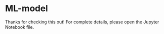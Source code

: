 # ML-model

Thanks for checking this out! For complete details, please open the Jupyter Notebook file.
